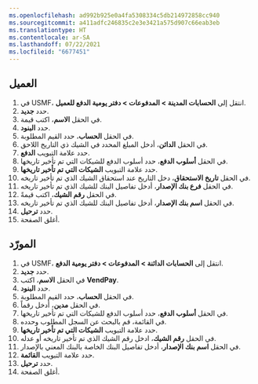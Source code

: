 ```yaml
---
ms.openlocfilehash: ad992b925e0a4fa5308334c5db214972858cc940
ms.sourcegitcommit: a411adfc246835c2e3e3421a575d907c66eab3eb
ms.translationtype: HT
ms.contentlocale: ar-SA
ms.lasthandoff: 07/22/2021
ms.locfileid: "6677451"
---
```

## <a name="customer"></a>العميل 

1.  في USMF، انتقل إلى **الحسابات المدينة > المدفوعات > دفتر يومية الدفع للعميل**.
2.  حدد **جديد‏‎**.
3.  في الحقل **الاسم**، اكتب قيمة‎.
4.  حدد **البنود**.
5.  في الحقل **الحساب**، حدد القيم المطلوبة.
6.  في الحقل **الدائن**، أدخل المبلغ المحدد في الشيك ذي التاريخ اللاحق.
7.  حدد علامة التبويب **الدفع**.
8.  في الحقل **أسلوب الدفع**، حدد أسلوب الدفع للشيكات التي تم تأخير تاريخها.
9.  حدد علامة التبويب **الشيكات التي تم تأخير تاريخها**.
10. في الحقل **تاريخ الاستحقاق**، دخل التاريخ عند استحقاق الشيك الذي تم تأخير تاريخه.
11. في الحقل **فرع بنك الإصدار**، أدخل تفاصيل البنك للشيك الذي تم تأخير تاريخه.
12. في الحقل **رقم الشيك**، اكتب قيمةً.
13. في الحقل **اسم بنك الإصدار**، أدخل تفاصيل البنك للشيك الذي تم تأخير تاريخه.
14. حدد **ترحيل**.
15. أغلق الصفحة.

## <a name="vendor"></a>المورّد 

1.  في USMF، انتقل إلى **الحسابات الدائنة > المدفوعات > دفتر يومية الدفع**.
2.  حدد **جديد‏‎**.
3.  في الحقل **الاسم**، اكتب **VendPay‎**.
4.  حدد **البنود**.
5.  في الحقل **الحساب**، حدد القيم المطلوبة.
6.  في الحقل **مدين**، أدخل رقماً.
7.  في الحقل **أسلوب الدفع**، حدد أسلوب الدفع للشيكات التي تم تأخير تاريخها.
8.  في القائمة، قم بالبحث عن السجل المطلوب وحدده.
9.  حدد علامة التبويب **الشيكات التي تم تأخير تاريخها**.
10. في الحقل **رقم الشيك**، ادخل رقم الشيك الذي تم تأخير تاريخه أو عدله.
11. في الحقل **اسم بنك الإصدار**، أدخل تفاصيل البنك الخاصة بالبنك المعني بالإصدار.
12. حدد علامة التبويب **القائمة**.
13. حدد **ترحيل**.
14. أغلق الصفحة.

